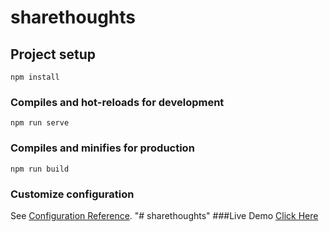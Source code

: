 # sharethoughts

## Project setup
```
npm install
```

### Compiles and hot-reloads for development
```
npm run serve
```

### Compiles and minifies for production
```
npm run build
```

### Customize configuration
See [Configuration Reference](https://cli.vuejs.org/config/).
"# sharethoughts" 
###Live Demo
[Click Here](https://app-sharethoughts-demo.web.app/)
